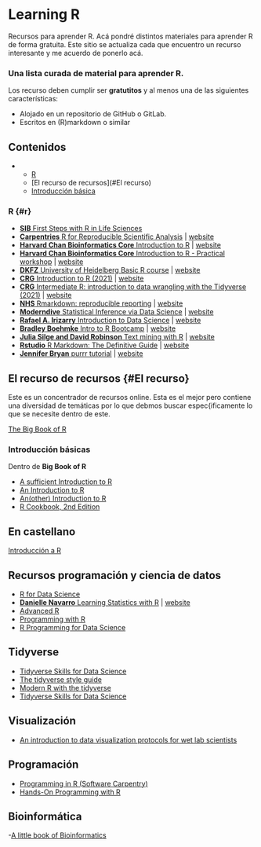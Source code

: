 # Learning R

Recursos para aprender R. Acá pondré distintos materiales para aprender R de forma gratuita. Este sitio se actualiza cada que encuentro un recurso interesante y me acuerdo de ponerlo acá.

### Una lista curada de material para aprender R.

Los recurso deben cumplir ser **gratutitos** y al menos una  de las siguientes características:

-   Alojado en un repositorio de GitHub o GitLab.
-   Escritos en (R)markdown o similar

<!-- START doctoc generated TOC please keep comment here to allow auto update -->

<!-- DON'T EDIT THIS SECTION, INSTEAD RE-RUN doctoc TO UPDATE -->

## Contenidos

-   
    -   [R](#r)
    -   [El recurso de recursos](#El recurso)
    -   [Introducción básica](#Básicas)
<!-- END doctoc generated TOC please keep comment here to allow auto update -->

### R {#r}

-   [**SIB** First Steps with R in Life Sciences](https://github.com/sib-swiss/first-steps-with-R-training)
-   [**Carpentries** R for Reproducible Scientific Analysis](https://github.com/swcarpentry/r-novice-gapminder) \| [website](https://swcarpentry.github.io/r-novice-gapminder/)
-   [**Harvard Chan Bioinformatics Core** Introduction to R](https://github.com/hbctraining/Intro-to-R-flipped) \| [website](https://hbctraining.github.io/Intro-to-R-flipped/schedules/links-to-lessons.html)
-   [**Harvard Chan Bioinformatics Core** Introduction to R - Practical workshop](https://github.com/hbctraining/Training-modules) \| [website](https://hbctraining.github.io/Training-modules/IntroR_practical_online_resource/)
-   [**DKFZ** University of Heidelberg Basic R course](https://github.com/CompEpigen/BasicR/) \| [website](https://compepigen.github.io/BasicR/)
-   [**CRG** Introduction to R (2021)](https://github.com/biocorecrg/CRG_RIntroduction_2021/) \| [website](https://biocorecrg.github.io/CRG_RIntroduction_2021/)
-   [**CRG** Intermediate R: introduction to data wrangling with the Tidyverse (2021)](https://github.com/biocorecrg/CRG_R_tidyverse_2021/) \| [website](https://biocorecrg.github.io/CRG_R_tidyverse_2021/)
-   [**NHS** Rmarkdown: reproducible reporting](https://github.com/jthomasmock/rmd-nhs) \| [website](https://jthomasmock.github.io/rmd-nhs)
-   [**Moderndive** Statistical Inference via Data Science](https://github.com/moderndive/ModernDive_book) \| [website](https://moderndive.com/)
-   [**Rafael A. Irizarry** Introduction to Data Science](https://github.com/rafalab/dsbook) \| [website](https://rafalab.github.io/dsbook/)
-   [**Bradley Boehmke** Intro to R Bootcamp](https://github.com/bradleyboehmke/Intro-to-R-Bootcamp) \| [website](http://uc-r.github.io/r_bootcamp)
-   [**Julia Silge and David Robinson** Text mining with R](https://github.com/dgrtwo/tidy-text-mining) \| [website](https://www.tidytextmining.com/)
-   [**Rstudio** R Markdown: The Definitive Guide](https://github.com/rstudio/rmarkdown-book) \| [website](https://bookdown.org/yihui/rmarkdown)
-   [**Jennifer Bryan** purrr tutorial](https://github.com/jennybc/purrr-tutorial) \| [website](https://jennybc.github.io/purrr-tutorial/)

<!-- -->

## El **recurso** de recursos {#El recurso}

Este es un concentrador de recursos online. Esta es el mejor  pero contiene una diversidad de temáticas por lo que debmos buscar espec{ificamente lo que se necesite dentro de este.

[The Big Book of R](https://www.bigbookofr.com)

### Introducción básicas

Dentro de **Big Book of R**

-   [A sufficient Introduction to R](https://dereksonderegger.github.io/570L/)
-   [An Introduction to R](https://intro2r.com)
-   [An(other) Introduction to R](https://bookdown.org/f_lennert/introduction-to-r/)
-   [R Cookbook, 2nd Edition](https://rc2e.com/index.html)

## En castellano

[Introducción a R](https://r-coder.com/introduccion-r/)

## Recursos programación y ciencia de datos

-   [R for Data Science](https://r4ds.had.co.nz)
-   [**Danielle Navarro** Learning Statistics with R](https://github.com/djnavarro/rbook) \| [website](https://learningstatisticswithr.com/book/)
-   [Advanced R](https://adv-r.had.co.nz)
-   [Programming with R](https://swcarpentry.github.io/r-novice-inflammation/)
-   [R Programming for Data Science](https://bookdown.org/rdpeng/rprogdatascience/)

## Tidyverse

-   [Tidyverse Skills for Data Science](https://rc2e.com/index.html)
-   [The tidyverse style guide](https://style.tidyverse.org)
-   [Modern R with the tidyverse](https://b-rodrigues.github.io/modern_R/)
-   [Tidyverse Skills for Data Science](https://jhudatascience.org/tidyversecourse/)

## Visualización

- [An introduction to data visualization protocols for wet lab scientists](https://joachimgoedhart.github.io/DataViz-protocols/)

## Programación

-   [Programming in R (Software Carpentry)](https://swcarpentry.github.io/r-novice-inflammation/)
-   [Hands-On Programming with R](https://rstudio-education.github.io/hopr/)

## Bioinformática

-[A little book of Bioinformatics](https://a-little-book-of-r-for-bioinformatics.readthedocs.io/en/latest/index.html)
